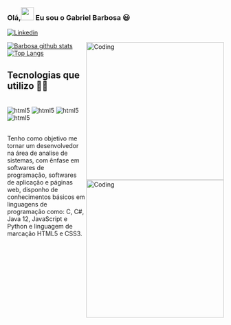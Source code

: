 ### Olá,<img src="https://raw.githubusercontent.com/kaueMarques/kaueMarques/master/hi.gif" height="30px"> Eu  sou o Gabriel Barbosa 😃
[![Linkedin](https://img.shields.io/badge/LinkedIn-0077B5?style=for-the-badge&logo=linkedin&logoColor=white)](https://www.linkedin.com/in/gabriel-barbosa-808129192/)

<img align="right" alt="Coding" width="320" src="https://i.pinimg.com/originals/f5/36/01/f53601133f236d1cb167ac19f05a3d60.gif"/>


<img align="right" alt="Coding" width="320" src="https://monophy.com/media/XH9wwXfUXu91wAJwN5/monophy.gif"/>

[![Barbosa github stats](https://github-readme-stats-git-masterrstaa-rickstaa.vercel.app/api?username=nxgabriel&show_icons=true&count_private=true&title_color=a0c334&icon_color=deff8b&text_color=deff8b&bg_color=111111)](https://github.com/nxgabriel)
[![Top Langs](https://github-readme-stats-git-masterrstaa-rickstaa.vercel.app/api/top-langs/?username=nxgabriel&layout=compact&card_width=448&title_color=a0c334&text_color=deff8b&bg_color=111111)](https://github.com/nxgabriel)


  

## Tecnologias que utilizo 🧑‍💻

<div style="display: inline_block"><br/>
    <img align="center" alt="html5" src="https://img.shields.io/badge/HTML5-E34F26?style=for-the-badge&logo=html5&logoColor=white"/>
    <img align="center" alt="html5" src="https://img.shields.io/badge/CSS3-1572B6?style=for-the-badge&logo=css3&logoColor=white"/>
    <img align="center" alt="html5" src="https://img.shields.io/badge/JavaScript-F7DF1E?style=for-the-badge&logo=javascript&logoColor=black"/>
    <img align="center" alt="html5" src="https://img.shields.io/badge/React-20232A?style=for-the-badge&logo=react&logoColor=61DAFB"/>
  
</div>
<br/>

Tenho como objetivo me tornar um desenvolvedor na área de analise de sistemas, com ênfase em softwares de programação, softwares de aplicação e páginas web, disponho de conhecimentos básicos em linguagens de programação como: C, C#, Java 12, JavaScript e Python e linguagem de marcação HTML5 e CSS3.
